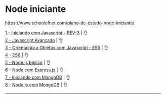 # Node iniciante

https://www.schoolofnet.com/plano-de-estudo-node-iniciante/

[1 - Iniciando com Javascript - REV-3](https://github.com/josemalcher/SchoolOfNet-plano-de-estudo-frontend-developer/tree/master/03-IniciandoComJavascript) | :ok_hand:       
[2 - Javascript Avançado](https://github.com/josemalcher/SchoolOfNet-plano-de-estudo-frontend-developer/tree/master/03-Javascript_Avancado)  | :ok_hand:               
[3 - Orientação a Objetos com Javascript - ES5](https://github.com/josemalcher/schoolofNet-Node_iniciante/tree/master/03-OrientacaoObjetosComJavascript-ES5)  | :ok_hand:               
[4 - ES6 ](https://github.com/josemalcher/schoolofNet-Node_iniciante/tree/master/04-ES6)         | :ok_hand:       
[5 - Node.js básico](https://github.com/josemalcher/schoolofNet-Node_iniciante/tree/master/05-NodeJsBasico)       | :ok_hand:       
[6 - Node com Express.js ](https://github.com/josemalcher/schoolofNet-Node_iniciante/tree/master/06-NodeComExpressJS)       | :ok_hand:              
[7 - Iniciando com MongoDB](https://github.com/josemalcher/schoolofNet-Node_iniciante/tree/master/07-IniciandoComMongoDB)          | :ok_hand:        
[8 - Node.js com MongoDB](https://github.com/josemalcher/schoolofNet-Node_iniciante/tree/master/08-NodeJSComMongoDB)          | :ok_hand:                 
    

---

